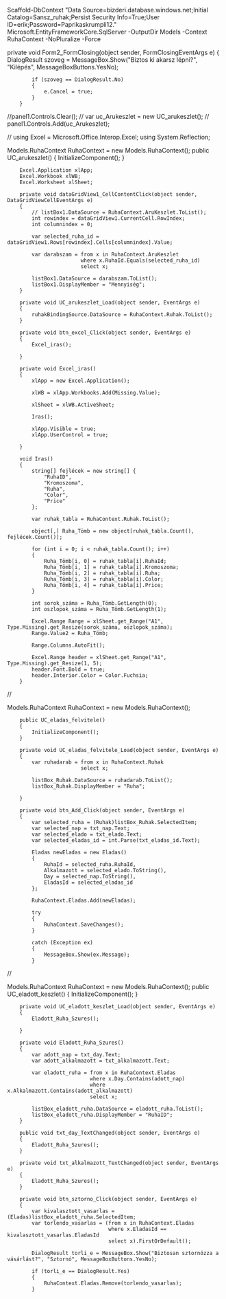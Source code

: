 Scaffold-DbContext "Data Source=bizderi.database.windows.net;Initial Catalog=Sansz_ruhak;Persist Security Info=True;User ID=erik;Password=Paprikaskrumpli12." Microsoft.EntityFrameworkCore.SqlServer -OutputDir Models -Context RuhaContext -NoPluralize -Force

private void Form2_FormClosing(object sender, FormClosingEventArgs e)
        {
            DialogResult szoveg = MessageBox.Show("Biztos ki akarsz lépni?", "Kilépés", MessageBoxButtons.YesNo);
            
            if (szoveg == DialogResult.No)
            {
                e.Cancel = true;
            }
        }

//panel1.Controls.Clear();
//            var uc_Arukeszlet = new UC_arukeszlet();
//            panel1.Controls.Add(uc_Arukeszlet);


//
using Excel = Microsoft.Office.Interop.Excel;
using System.Reflection;

Models.RuhaContext RuhaContext = new Models.RuhaContext();
        public UC_arukeszlet()
        {
            InitializeComponent();
        }

        Excel.Application xlApp;
        Excel.Workbook xlWB;
        Excel.Worksheet xlSheet;

        private void dataGridView1_CellContentClick(object sender, DataGridViewCellEventArgs e)
        {
            // listBox1.DataSource = RuhaContext.AruKeszlet.ToList();
            int rowindex = dataGridView1.CurrentCell.RowIndex;
            int columnindex = 0;

            var selected_ruha_id = dataGridView1.Rows[rowindex].Cells[columnindex].Value;

            var darabszam = from x in RuhaContext.AruKeszlet
                            where x.RuhaId.Equals(selected_ruha_id)
                            select x;

            listBox1.DataSource = darabszam.ToList();
            listBox1.DisplayMember = "Mennyiség";
        }

        private void UC_arukeszlet_Load(object sender, EventArgs e)
        {
            ruhakBindingSource.DataSource = RuhaContext.Ruhak.ToList();
        }

        private void btn_excel_Click(object sender, EventArgs e)
        {
            Excel_iras();

        }

        private void Excel_iras()
        {
            xlApp = new Excel.Application();

            xlWB = xlApp.Workbooks.Add(Missing.Value);

            xlSheet = xlWB.ActiveSheet;

            Iras();

            xlApp.Visible = true;
            xlApp.UserControl = true;

        }

        void Iras()
        {
            string[] fejlécek = new string[] {
                "RuhaID",
                "Kromoszoma",
                "Ruha",
                "Color",
                "Price"
            };

            var ruhak_tabla = RuhaContext.Ruhak.ToList();

            object[,] Ruha_Tömb = new object[ruhak_tabla.Count(), fejlécek.Count()];

            for (int i = 0; i < ruhak_tabla.Count(); i++)
            {
                Ruha_Tömb[i, 0] = ruhak_tabla[i].RuhaId;
                Ruha_Tömb[i, 1] = ruhak_tabla[i].Kromoszoma;
                Ruha_Tömb[i, 2] = ruhak_tabla[i].Ruha;
                Ruha_Tömb[i, 3] = ruhak_tabla[i].Color;
                Ruha_Tömb[i, 4] = ruhak_tabla[i].Price;
            }

            int sorok_száma = Ruha_Tömb.GetLength(0);
            int oszlopok_száma = Ruha_Tömb.GetLength(1);

            Excel.Range Range = xlSheet.get_Range("A1", Type.Missing).get_Resize(sorok_száma, oszlopok_száma);
            Range.Value2 = Ruha_Tömb;

            Range.Columns.AutoFit();

            Excel.Range header = xlSheet.get_Range("A1", Type.Missing).get_Resize(1, 5);
            header.Font.Bold = true;
            header.Interior.Color = Color.Fuchsia;
        }

//

Models.RuhaContext RuhaContext = new Models.RuhaContext();

        public UC_eladas_felvitele()
        {
            InitializeComponent();
        }

        private void UC_eladas_felvitele_Load(object sender, EventArgs e)
        {
            var ruhadarab = from x in RuhaContext.Ruhak
                            select x;

            listBox_Ruhak.DataSource = ruhadarab.ToList();
            listBox_Ruhak.DisplayMember = "Ruha";
                            
        }

        private void btn_Add_Click(object sender, EventArgs e)
        {
            var selected_ruha = (Ruhak)listBox_Ruhak.SelectedItem;
            var selected_nap = txt_nap.Text;
            var selected_elado = txt_elado.Text;
            var selected_eladas_id = int.Parse(txt_eladas_id.Text);

            Eladas newEladas = new Eladas()
            {
                RuhaId = selected_ruha.RuhaId,
                Alkalmazott = selected_elado.ToString(),
                Day = selected_nap.ToString(),
                EladasId = selected_eladas_id
            };

            RuhaContext.Eladas.Add(newEladas);

            try
            {
                RuhaContext.SaveChanges();
            }

            catch (Exception ex)
            {
                MessageBox.Show(ex.Message);
            }

//


Models.RuhaContext RuhaContext = new Models.RuhaContext();
        public UC_eladott_keszlet()
        {
            InitializeComponent();
        }

        private void UC_eladott_keszlet_Load(object sender, EventArgs e)
        {
            Eladott_Ruha_Szures();

        }

        private void Eladott_Ruha_Szures()
        {
            var adott_nap = txt_day.Text;
            var adott_alkalmazott = txt_alkalmazott.Text;

            var eladott_ruha = from x in RuhaContext.Eladas
                               where x.Day.Contains(adott_nap)
                               where x.Alkalmazott.Contains(adott_alkalmazott)
                               select x;

            listBox_eladott_ruha.DataSource = eladott_ruha.ToList();
            listBox_eladott_ruha.DisplayMember = "RuhaID";
        }

        public void txt_day_TextChanged(object sender, EventArgs e)
        {
            Eladott_Ruha_Szures();
        }

        private void txt_alkalmazott_TextChanged(object sender, EventArgs e)
        {
            Eladott_Ruha_Szures();
        }

        private void btn_sztorno_Click(object sender, EventArgs e)
        {
            var kivalasztott_vasarlas = (Eladas)listBox_eladott_ruha.SelectedItem;
            var torlendo_vasarlas = (from x in RuhaContext.Eladas
                                     where x.EladasId == kivalasztott_vasarlas.EladasId
                                     select x).FirstOrDefault();

            DialogResult torli_e = MessageBox.Show("Biztosan sztornózza a vásárlást?", "Sztornó", MessageBoxButtons.YesNo);
            
            if (torli_e == DialogResult.Yes)
            {
                RuhaContext.Eladas.Remove(torlendo_vasarlas);
            }
